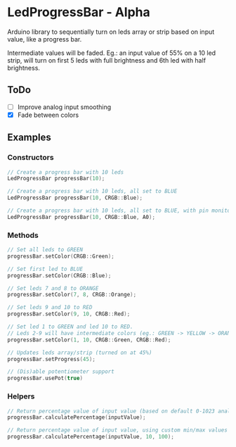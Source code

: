 # LedProgressBar - Alpha
Arduino library to sequentially turn on leds array or strip based on input value, like a progress bar.

Intermediate values will be faded. Eg.: an input value of 55% on a 10 led strip, will turn on first 5 leds with full brightness and 6th led with half brightness.

## ToDo
- [ ] Improve analog input smoothing
- [x] Fade between colors

## Examples
### Constructors
```C++
// Create a progress bar with 10 leds
LedProgressBar progressBar(10);

// Create a progress bar with 10 leds, all set to BLUE
LedProgressBar progressBar(10, CRGB::Blue);

// Create a progress bar with 10 leds, all set to BLUE, with pin monitoring
LedProgressBar progressBar(10, CRGB::Blue, A0);
```
### Methods
```C++
// Set all leds to GREEN
progressBar.setColor(CRGB::Green);

// Set first led to BLUE
progressBar.setColor(CRGB::Blue);

// Set leds 7 and 8 to ORANGE
progressBar.setColor(7, 8, CRGB::Orange);

// Set leds 9 and 10 to RED
progressBar.setColor(9, 10, CRGB::Red);

// Set led 1 to GREEN and led 10 to RED.
// Leds 2-9 will have intermediate colors (eg.: GREEN -> YELLOW -> ORANGE -> RED)
progressBar.setColor(1, 10, CRGB::Green, CRGB::Red);

// Updates leds array/strip (turned on at 45%)
progressBar.setProgress(45);

// (Dis)able potentiometer support
progressBar.usePot(true)
```
### Helpers
```C++
// Return percentage value of input value (based on default 0-1023 analogRead range)
progressBar.calculatePercentage(inputValue);

// Return percentage value of input value, using custom min/max values
progressBar.calculatePercentage(inputValue, 10, 100);
```
